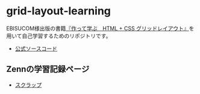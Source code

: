 # grid-layout-learning

EBISUCOM様出版の書籍[『作って学ぶ　HTML + CSS グリッドレイアウト』](https://ebisu.com/grid-layout/)を用いて自己学習するためのリポジトリです。

- [公式ソースコード](https://github.com/ebisucom/grid-layout?tab=readme-ov-file)

## Zennの学習記録ページ

- [スクラップ](https://zenn.dev/kei615ykhm/scraps/fd50ebf4253737)